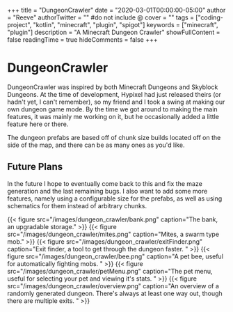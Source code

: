 +++
title = "DungeonCrawler"
date = "2020-03-01T00:00:00-05:00"
author = "Reeve"
authorTwitter = "" #do not include @
cover = ""
tags = ["coding-project", "kotlin", "minecraft", "plugin", "spigot"]
keywords = ["minecraft", "plugin"]
description = "A Minecraft Dungeon Crawler"
showFullContent = false
readingTime = true
hideComments = false
+++

# DungeonCrawler

DungeonCrawler was inspired by both Minecraft Dungeons and Skyblock Dungeons. At the time of development, Hypixel had just released theirs (or hadn't yet, I can't remember), so my friend and I took a swing at making our own dungeon game mode. By the time we got around to making the main features, it was mainly me working on it, but he occasionally added a little feature here or there.

The dungeon prefabs are based off of chunk size builds located off on the side of the map, and there can be as many ones as you'd like.

## Future Plans

In the future I hope to eventually come back to this and fix the maze generation and the last remaining bugs.
I also want to add some more features, namely using a configurable size for the prefabs, as well as using schematics for them instead of arbitrary chunks.

{{< figure src="/images/dungeon_crawler/bank.png" caption="The bank, an upgradable storage." >}}
{{< figure src="/images/dungeon_crawler/mites.png" caption="Mites, a swarm type mob." >}}
{{< figure src="/images/dungeon_crawler/exitFinder.png" caption="Exit finder, a tool to get through the dungeon faster. " >}}
{{< figure src="/images/dungeon_crawler/bee.png" caption="A pet bee, useful for automatically fighting mobs. " >}}
{{< figure src="/images/dungeon_crawler/petMenu.png" caption="The pet menu, useful for selecting your pet and viewing it's stats. " >}}
{{< figure src="/images/dungeon_crawler/overview.png" caption="An overview of a randomly generated dungeon. There's always at least one way out, though there are multiple exits.  " >}}